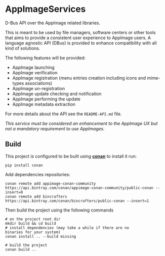 # AppImageServices
D-Bus API over the AppImage related libraries.

This is meant to be used by file managers, software centers or other tools that aims to provide a consistent user 
experience to AppImage users. A language agnostic API (DBus) is provided to enhance compatibility with all kind of 
solutions.


The following features will be provided:
- AppImage launching
- AppImage verification
- AppImage registration (menu entries creation including icons and mime-types associations)
- AppImage un-registration
- AppImage update checking and notification
- AppImage performing the update
- AppImage metadata extraction

For more details about the API see the `README-API.md` file.


_This service must be considered an enhancement to the AppImage UX but not a mandatory requirement to use AppImages._

## Build

This project is configured to be built using [**conan**](https://conan.io) 
to install it run: 
```bash=
pip install conan
```

Add dependencies repositories:
```bash=
conan remote add appimage-conan-community https://api.bintray.com/conan/appimage-conan-community/public-conan --insert=0
conan remote add bincrafters https://api.bintray.com/conan/bincrafters/public-conan --insert=1
```
Then build the project using the following commands

```bash=
# on the project root dir
mkdir build && cd build
# install dependencies (may take a while if there are no 
binaries for your system)
conan install .. --build missing

# build the project
conan build ..
``` 
